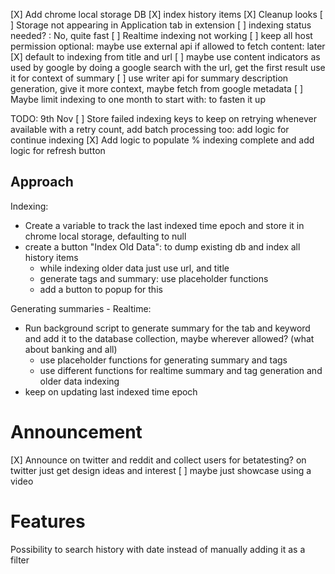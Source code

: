 [X] Add chrome local storage DB
[X] index history items
[X] Cleanup looks
[ ] Storage not appearing in Application tab in extension
[ ] indexing status needed? : No, quite fast
[ ] Realtime indexing not working
    [ ] keep all host permission optional: maybe use external api if allowed to fetch content: later
    [X] default to indexing from title and url
    [ ] maybe use content indicators as used by google by doing a google search with the url, get the first result use it for context of summary
[ ] use writer api for summary description generation, give it more context, maybe fetch from google metadata
[ ] Maybe limit indexing to one month to start with: to fasten it up

TODO: 9th Nov
[ ] Store failed indexing keys to keep on retrying whenever available with a retry count, add batch processing too: add logic for continue indexing
[X] Add logic to populate % indexing complete and add logic for refresh button



## Approach

Indexing:
- Create a variable to track the last indexed time epoch and store it in chrome local storage, defaulting to null
- create a button "Index Old Data": to dump existing db and index all history items
    - while indexing older data just use url, and title
    - generate tags and summary: use placeholder functions
    - add a button to popup for this

Generating summaries - Realtime:
- Run background script to generate summary for the tab and keyword and add it to the database collection, maybe wherever allowed? (what about banking and all)
    - use placeholder functions for generating summary and tags
    - use different functions for realtime summary and tag generation and older data indexing
- keep on updating last indexed time epoch


# Announcement

[X] Announce on twitter and reddit and collect users for betatesting? on twitter just get design ideas and interest
[ ] maybe just showcase using a video 


# Features
Possibility to search history with date instead of manually adding it as a filter
